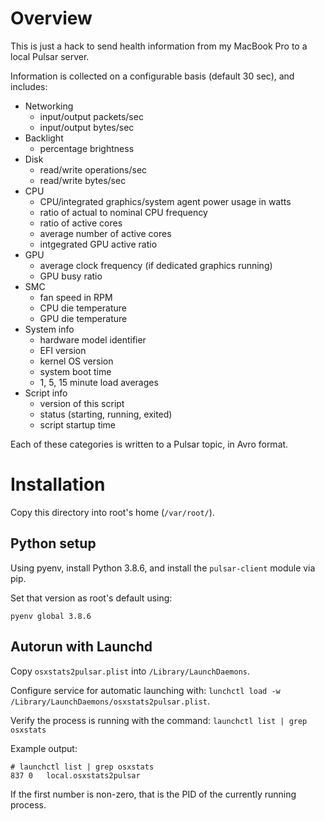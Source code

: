 # Overview

This is just a hack to send health information from my MacBook Pro to a local Pulsar server.

Information is collected on a configurable basis (default 30 sec), and includes:

* Networking
  * input/output packets/sec
  * input/output bytes/sec
* Backlight
  * percentage brightness
* Disk
  * read/write operations/sec
  * read/write bytes/sec
* CPU
  * CPU/integrated graphics/system agent power usage in watts
  * ratio of actual to nominal CPU frequency
  * ratio of active cores
  * average number of active cores
  * intgegrated GPU active ratio
* GPU
  * average clock frequency (if dedicated graphics running)
  * GPU busy ratio
* SMC
  * fan speed in RPM
  * CPU die temperature
  * GPU die temperature
* System info
  * hardware model identifier
  * EFI version
  * kernel OS version
  * system boot time
  * 1, 5, 15 minute load averages
* Script info
  * version of this script
  * status (starting, running, exited)
  * script startup time

Each of these categories is written to a Pulsar topic, in Avro format.

# Installation

Copy this directory into root's home (```/var/root/```).

## Python setup

Using pyenv, install Python 3.8.6, and install the ```pulsar-client``` module via pip.

Set that version as root's default using:

```
pyenv global 3.8.6
```

## Autorun with Launchd

Copy ```osxstats2pulsar.plist``` into ```/Library/LaunchDaemons```.

Configure service for automatic launching with:
```lunchctl load -w /Library/LaunchDaemons/osxstats2pulsar.plist```.

Verify the process is running with the command:
```launchctl list | grep osxstats```

Example output:

```
# launchctl list | grep osxstats
837	0	local.osxstats2pulsar
```

If the first number is non-zero, that is the PID of the currently running process.
